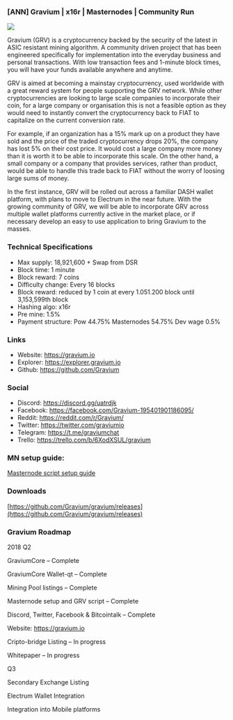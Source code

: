 ### [ANN] Gravium | x16r | Masternodes | Community Run 


![](https://i.imgur.com/fD3dmPB.png)

Gravium (GRV) is a cryptocurrency backed by the security of the latest in ASIC resistant mining algorithm. A community driven project that has been engineered specifically for implementation into the everyday business and personal transactions. With low transaction fees and 1-minute block times, you will have your funds available anywhere and anytime.



GRV is aimed at becoming a mainstay cryptocurrency, used worldwide with a great reward system for people supporting the GRV network. While other cryptocurrencies are looking to large scale companies to incorporate their coin, for a large company or organisation this is not a feasible option as they would need to instantly convert the cryptocurrency back to FIAT to capitalize on the current conversion rate.

For example, if an organization has a 15% mark up on a product they have sold and the price of the traded cryptocurrency drops 20%, the company has lost 5% on their cost price. It would cost a large company more money than it is worth it to be able to incorporate this scale. On the other hand, a small company or a company that provides services, rather than product, would be able to handle this trade back to FIAT without the worry of loosing large sums of money.



In the first instance, GRV will be rolled out across a familiar DASH wallet platform, with plans to move to Electrum in the near future. With the growing community of GRV, we will be able to incorporate GRV across multiple wallet platforms currently active in the market place, or if necessary develop an easy to use application to bring Gravium to the masses.

### Technical Specifications

- Max supply: 18,921,600 + Swap from DSR
- Block time: 1 minute
- Block reward: 7 coins
- Difficulty change: Every 16 blocks
- Block reward: reduced by 1 coin at every 1.051.200 block until 3,153,599th block
- Hashing algo: x16r
- Pre mine: 1.5%
- Payment structure: Pow 44.75% Masternodes 54.75% Dev wage 0.5%

### Links

- Website: https://gravium.io
- Explorer: https://explorer.gravium.io
- Github: https://github.com/Gravium 


### Social

- Discord: https://discord.gg/uatrdjk
- Facebook: https://facebook.com/Gravium-195401901186095/
- Reddit: https://reddit.com/r/Gravium/
- Twitter: https://twitter.com/graviumio
- Telegram: https://t.me/graviumchat
- Trello: https://trello.com/b/6XodXSUL/gravium

### MN setup guide:

[Masternode script setup guide](https://docs.google.com/document/d/1TNXbccH5wIG2r6ALWXKvTOyMU9UV_oZTuN9f6QsyZtA/edit)

### Downloads

[https://github.com/Gravium/gravium/releases](https://github.com/Gravium/gravium/releases)

### Gravium Roadmap

2018
Q2

GraviumCore – Complete

GraviumCore Wallet-qt – Complete

Mining Pool listings – Complete

Masternode setup and GRV script – Complete

Discord, Twitter, Facebook & Bitcointalk – Complete

Website: https://gravium.io

Cripto-bridge Listing – In progress

Whitepaper – In progress

Q3

Secondary Exchange Listing

Electrum Wallet Integration

Integration into Mobile platforms
